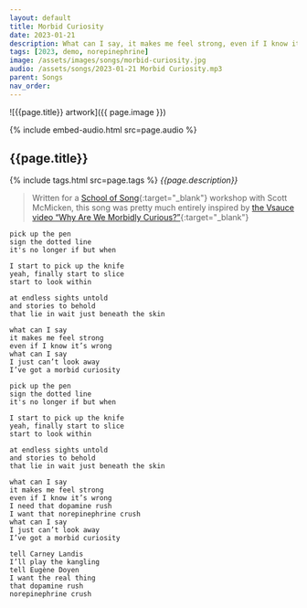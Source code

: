 ```yaml
---
layout: default
title: Morbid Curiosity
date: 2023-01-21
description: What can I say, it makes me feel strong, even if I know it's wrong
tags: [2023, demo, norepinephrine]
image: /assets/images/songs/morbid-curiosity.jpg
audio: /assets/songs/2023-01-21 Morbid Curiosity.mp3
parent: Songs
nav_order: 
---
```

![{{page.title}} artwork]({{ page.image }})

{% include embed-audio.html src=page.audio %}

## {{page.title}}
{% include tags.html src=page.tags %}
*{{page.description}}*

>Written for a [School of Song](https://schoolofsong.org/){:target="_blank"} workshop with Scott McMicken, this song was pretty much entirely inspired by [the Vsauce video “Why Are We Morbidly Curious?”](https://www.youtube.com/watch?v=ZbdMMI6ty0o){:target="_blank"}

```
pick up the pen
sign the dotted line
it's no longer if but when

I start to pick up the knife
yeah, finally start to slice
start to look within

at endless sights untold
and stories to behold
that lie in wait just beneath the skin

what can I say
it makes me feel strong
even if I know it’s wrong
what can I say
I just can’t look away
I’ve got a morbid curiosity

pick up the pen
sign the dotted line
it's no longer if but when

I start to pick up the knife
yeah, finally start to slice
start to look within

at endless sights untold
and stories to behold
that lie in wait just beneath the skin

what can I say
it makes me feel strong
even if I know it’s wrong
I need that dopamine rush
I want that norepinephrine crush
what can I say
I just can’t look away
I’ve got a morbid curiosity

tell Carney Landis
I’ll play the kangling
tell Eugène Doyen
I want the real thing
that dopamine rush
norepinephrine crush
```